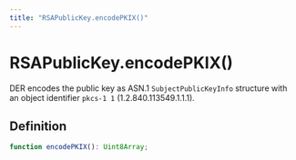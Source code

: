 ```yaml
---
title: "RSAPublicKey.encodePKIX()"
---
```


# RSAPublicKey.encodePKIX()

DER encodes the public key as ASN.1 `SubjectPublicKeyInfo` structure with an object identifier `pkcs-1 1` (1.2.840.113549.1.1.1).

## Definition

```ts
function encodePKIX(): Uint8Array;
```
